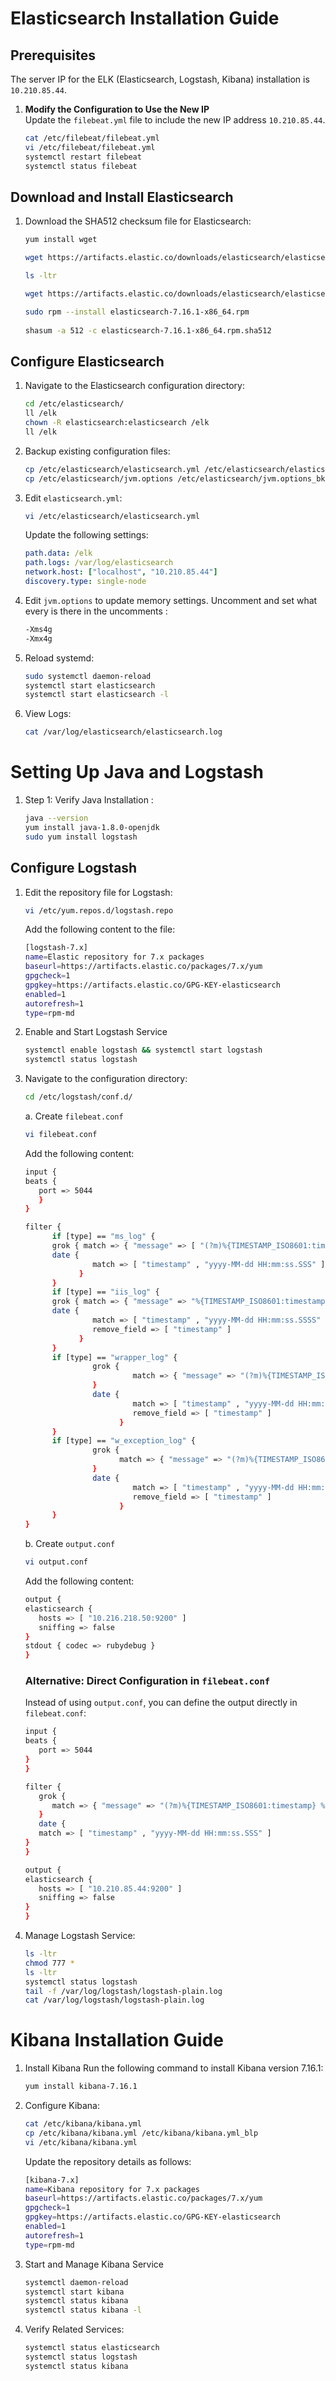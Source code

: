 # Elasticsearch Installation Guide

## Prerequisites
The server IP for the ELK (Elasticsearch, Logstash, Kibana) installation is `10.210.85.44`.
1. **Modify the Configuration to Use the New IP**  
   Update the `filebeat.yml` file to include the new IP address `10.210.85.44`.  

   ```bash
   cat /etc/filebeat/filebeat.yml
   vi /etc/filebeat/filebeat.yml
   systemctl restart filebeat
   systemctl status filebeat
   ```

## Download and Install Elasticsearch

1. Download the SHA512 checksum file for Elasticsearch:
   ```bash
   yum install wget

   wget https://artifacts.elastic.co/downloads/elasticsearch/elasticsearch-7.16.1-x86_64.rpm.sha512

   ls -ltr

   wget https://artifacts.elastic.co/downloads/elasticsearch/elasticsearch-7.16.1-x86_64.rpm

   sudo rpm --install elasticsearch-7.16.1-x86_64.rpm
  
   shasum -a 512 -c elasticsearch-7.16.1-x86_64.rpm.sha512
   ```

## Configure Elasticsearch

1. Navigate to the Elasticsearch configuration directory:
   ```bash
   cd /etc/elasticsearch/
   ll /elk
   chown -R elasticsearch:elasticsearch /elk
   ll /elk
   ```
2. Backup existing configuration files:
   ```bash
   cp /etc/elasticsearch/elasticsearch.yml /etc/elasticsearch/elasticsearch.yml_bkp
   cp /etc/elasticsearch/jvm.options /etc/elasticsearch/jvm.options_bkp
   ```
3. Edit `elasticsearch.yml`:
   ```bash
   vi /etc/elasticsearch/elasticsearch.yml
   ```
   Update the following settings:
   ```yaml
   path.data: /elk
   path.logs: /var/log/elasticsearch
   network.host: ["localhost", "10.210.85.44"]
   discovery.type: single-node
   ```
4. Edit `jvm.options` to update memory settings. Uncomment and set what every is there in the uncomments :
   ```bash
   -Xms4g
   -Xmx4g
   ```
5. Reload systemd:
   ```bash
   sudo systemctl daemon-reload
   systemctl start elasticsearch
   systemctl start elasticsearch -l
   ```

6. View Logs:
   ```bash
   cat /var/log/elasticsearch/elasticsearch.log
   ```
   
# Setting Up Java and Logstash
1. Step 1: Verify Java Installation :
   ```bash
   java --version
   yum install java-1.8.0-openjdk
   sudo yum install logstash
   ```
## Configure Logstash

1. Edit the repository file for Logstash:

   ```bash
   vi /etc/yum.repos.d/logstash.repo
   ```

   Add the following content to the file:

   ```bash
   [logstash-7.x]
   name=Elastic repository for 7.x packages
   baseurl=https://artifacts.elastic.co/packages/7.x/yum
   gpgcheck=1
   gpgkey=https://artifacts.elastic.co/GPG-KEY-elasticsearch
   enabled=1
   autorefresh=1
   type=rpm-md
   ```

2. Enable and Start Logstash Service

   ```bash
   systemctl enable logstash && systemctl start logstash
   systemctl status logstash
   ```

3. Navigate to the configuration directory:

   ```bash
   cd /etc/logstash/conf.d/
   ```

   a. Create `filebeat.conf`

      ```bash
      vi filebeat.conf
      ```

      Add the following content:

      ```bash
      input {
      beats {
         port => 5044
         }
      }

      filter {
            if [type] == "ms_log" {
            grok { match => { "message" => [ "(?m)%{TIMESTAMP_ISO8601:timestamp}[\s]{1,}%{LOGLEVEL:severity}[\s]{0,}\[%{DATA:application},%{DATA:traceid},%{DATA:spanid},%{DATA:debug}\][\s]{0,}%{DATA:pid}[\s]{0,}---[\s]{0,}\[%{DATA:thread}][\s]{0,}[\s]{0,}%{DATA:class}[\s]{1,}:%{GREEDYDATA:msmsg}" ] } }
            date {
                     match => [ "timestamp" , "yyyy-MM-dd HH:mm:ss.SSS" ]
                  }
            }
            if [type] == "iis_log" {
            grok { match => { "message" => "%{TIMESTAMP_ISO8601:timestamp} %{IPV4:server_ip} %{WORD:method} %{URIPATH:request} %{DATA:other} %{INT:port} - %{IPV4:remote_ip} %{DATA:referrer} - %{INT:response_code} %{INT:sub_status} %{INT:win32_status} %{INT:request_time}" }                }
            date {
                     match => [ "timestamp" , "yyyy-MM-dd HH:mm:ss.SSSS" ]
                     remove_field => [ "timestamp" ]
                  }
            }
            if [type] == "wrapper_log" {
                     grok {
                              match => { "message" => "(?m)%{TIMESTAMP_ISO8601:timestamp}[\s]{1,}-[\s]{1,}%{DATA:TraceID}[\s]{0,}-[\s]{1,}%{GREEDYDATA:wrapper_msg}" }
                     }
                     date {
                              match => [ "timestamp" , "yyyy-MM-dd HH:mm:ss.SSSS" ]
                              remove_field => [ "timestamp" ]
                           }
            }
            if [type] == "w_exception_log" {
                     grok {
                           match => { "message" => "(?m)%{TIMESTAMP_ISO8601:timestamp}[\s]{1,}-[\s]{1,}%{DATA:TraceID}[\s]{1,}-[\s]{1,}%{DATA:ErrorCode}[\s]{1,}-[\s]{1,}%{GREEDYDATA:w_exception_msg}" }
                     }
                     date {
                              match => [ "timestamp" , "yyyy-MM-dd HH:mm:ss.SSSS" ]
                              remove_field => [ "timestamp" ]
                           }
            }
      }
      ```

      b. Create `output.conf`

      ```bash
      vi output.conf
      ```

      Add the following content:

      ```bash
      output {
      elasticsearch {
         hosts => [ "10.216.218.50:9200" ]
         sniffing => false
      }
      stdout { codec => rubydebug }
      }
      ```

      ### Alternative: Direct Configuration in `filebeat.conf`

      Instead of using `output.conf`, you can define the output directly in `filebeat.conf`:

      ```bash
      input {
      beats {
         port => 5044
      }
      }

      filter {
         grok {
            match => { "message" => "(?m)%{TIMESTAMP_ISO8601:timestamp} %{LOGLEVEL:severity} \[%{DATA:application},%{DATA:traceid},%{DATA:spanid},%{DATA:debug}] %{DATA:pid} --- *\[%{DATA:thread}] %{DATA:class} %{GREEDYDATA:message}" }
         }
         date {
         match => [ "timestamp" , "yyyy-MM-dd HH:mm:ss.SSS" ]
      }
      }

      output {
      elasticsearch {
         hosts => [ "10.210.85.44:9200" ]
         sniffing => false
      }
      }
      ```

4. Manage Logstash Service:
   ```bash
   ls -ltr
   chmod 777 *
   ls -ltr
   systemctl status logstash
   tail -f /var/log/logstash/logstash-plain.log
   cat /var/log/logstash/logstash-plain.log
   ```

# Kibana Installation Guide

1. Install Kibana Run the following command to install Kibana version 7.16.1:
   ```bash
   yum install kibana-7.16.1
   ```

2. Configure Kibana:
   ```bash
   cat /etc/kibana/kibana.yml
   cp /etc/kibana/kibana.yml /etc/kibana/kibana.yml_blp
   vi /etc/kibana/kibana.yml
   ```

   Update the repository details as follows:
   ```bash
   [kibana-7.x]
   name=Kibana repository for 7.x packages
   baseurl=https://artifacts.elastic.co/packages/7.x/yum
   gpgcheck=1
   gpgkey=https://artifacts.elastic.co/GPG-KEY-elasticsearch
   enabled=1
   autorefresh=1
   type=rpm-md
   ```

3. Start and Manage Kibana Service
   ```bash
   systemctl daemon-reload
   systemctl start kibana
   systemctl status kibana
   systemctl status kibana -l
   ```

4. Verify Related Services:
   ```bash
   systemctl status elasticsearch
   systemctl status logstash
   systemctl status kibana
   ```